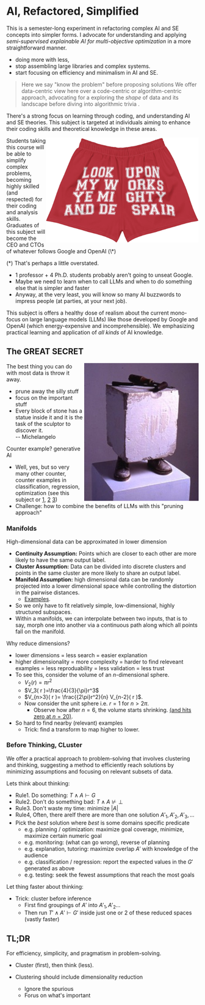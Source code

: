 # AI, Refactored, Simplified

This is a semester-long experiment in 
refactoring complex  AI and SE concepts into simpler forms. I
advocate for understanding and applying _semi-supervised explainable
AI for multi-objective optimization_ in a more straightforward manner.

-  doing more with less,
- stop  assembling large libraries and complex systems.
- start focusing on  efficiency and minimalism in AI and
SE.

> Here  we say  "know the problem" before proposing solutions
We offer data-centric view here over a
code-centric or algorithm-centric approach, advocating for a exploring the _shape_ of    data and its landscape before diving into algorithmic trivia .

There's a strong focus on learning
through coding, and understanding AI and SE theories.
This subject is  targeted at individuals aiming to enhance their coding
skills and theoretical knowledge in these areas.

<img src="docs/despair.png" align=right width=400>
Students taking this course will
be able to simplify complex
problems,
becoming highly skilled (and respected) for their
 coding and
analysis skills. 
Graduates of this subject will become the CEO and CTOs of whatever follows Google and OpenAI  (\*)

(\*) That's perhaps a little overstated. 
- 1 professor + 4 Ph.D. students probably aren't going to unseat Google. 
- Maybe we need to learn when to call LLMs and when to do something else that is simpler and faster
- Anyway, at the very least, you will know so many AI buzzwords to impress people (at parties, at your next job).


This subject is offers a healthy dose of realism about   the current  mono-focus on large
language models (LLMs) like those developed by Google and OpenAI (which energy-expensive and
incomprehensible).  We  emphasizing practical learning and application of _all kinds_ of AI knowledge.



## The GREAT SECRET

<img align=right width=300 src="docs/block.jpg">

The best thing you can do with most data is throw it away.
- prune away the silly stuff
- focus on the important stuff 
- Every block of stone has a statue inside it and it is the task of the sculptor to discover it.   
  -- Michelangelo

Counter example? generative AI

- Well, yes, but so very many other counter, counter examples in classification, regression, optimization (see this subject or 
  [1](https://arxiv.org/pdf/2011.13071.pdf),
  [2](https://arxiv.org/abs/2108.09847) 
  [3](https://www.researchgate.net/publication/3248296_Finding_the_Right_Data_for_Software_Cost_Modeling))
- Challenge: how to combine the benefits of LLMs with this "pruning approach"

### Manifolds

High-dimensional data can be approximated in lower dimension
- **Continuity Assumption:**  Points which are closer to each other are more likely to have the same output label.
- **Cluster Assumption:**    Data can be divided into discrete clusters and points in the same cluster are more likely to share an output label.
- **Manifold Assumption:**    high dimensional data can be randomly projected into a lower dimensional  space while controlling the distortion in the pairwise distances. 
  - <a href="https://scikit-learn.org/stable/auto_examples/miscellaneous/plot_johnson_lindenstrauss_bound.html">Examples</a>.
- So we only have to   fit relatively simple, low-dimensional, highly structured subspaces.
- Within a manifolds,  we can  interpolate between two inputs, that is to say, morph one into another via a continuous path along which all points fall on the manifold. 

Why reduce dimensions?

- lower dimensions = less search = easier explanation
- higher dimensionality = more complexity = harder to find releveant examples = less reproduability = less validation = less trust
-  To see this, consider the volume of an $n$-dimensional sphere.
   -  $V_2( r )={\pi}r^2$ 
   -  $V_3( r )=\frac{4}{3}{\pi}r^3$ 
   - $V_{n>3}( r )= \frac{{2\pi}r^2}{n} V_{n-2}( r )$. 
   -  Now consider the unit sphere i.e. $r=1$   for $n>2\pi$. 
       - Observe how after $n=6$, the volume starts shrinking. 
<a href="https://ontopo.files.wordpress.com/2009/03/unit-hypersphere.png">(and hits zero at $n=20$)</a>. 
- So hard to find nearby (relevant) examples
  - Trick: find a transform to map higher to lower.


### Before Thinking, CLuster

We offer  a practical approach
to problem-solving that involves clustering and thinking, suggesting
a method to efficiently reach solutions by minimizing assumptions
and focusing on relevant subsets of data.

Lets think about thinking:

- Rule1. Do something: $T \wedge A \vdash G$
- Rule2. Don't do something bad: $T\wedge A \not\vdash \bot$
- Rule3. Don't waste my time: minimize  $|A|$
- Rule4, Often, there areIf there are more than one solution $A'_1, A'_2, A'_3,...$
 - Pick the _best_  solution where _best_ is some domains specific predicate
    - e.g. planning / optimization: maximize goal coverage,   minimize, maximize certain numeric goal
    - e.g. monitoring: (what can go wrong), reverse of planning
    - e.g. explanation, tutoring: maximize overlap $A'$ with knowledge of the audience
    - e.g. classification / regression: report the expected values in  the $G'$ generated as above
    - e.g. testing: seek the fewest assumptions that reach the most goals

Let thing faster about thinking:

- Trick: cluster before  inference
  - First find groupings of  $A'$  into  $A'_1,A'_2...$ 
  - Then run  $T' \wedge A' \vdash G'$ inside just one or 2 of these reduced spaces (vastly faster)


## TL;DR

For efficiency, simplicity, and pragmatism
in problem-solving.

- Cluster (first), then think (less).

- Clustering should include dimensionality reduction
  - Ignore the spurious
  - Forus on what's important
